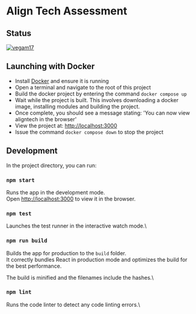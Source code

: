 # Align Tech Assessment

## Status

[![vegam17](https://circleci.com/gh/vegam17/aligntech.svg?style=shield)](https://app.circleci.com/pipelines/github/vegam17/aligntech)

## Launching with Docker

- Install [Docker](https://www.docker.com/) and ensure it is running
- Open a terminal and navigate to the root of this project
- Build the docker project by entering the command `docker compose up`
- Wait while the project is built. This involves downloading a docker image, installing modules and building the project.
- Once complete, you should see a message stating: 'You can now view aligntech in the browser'
- View the project at: [http://localhost:3000](http://localhost:3000)
- Issue the command `docker compose down` to stop the project

## Development

In the project directory, you can run:

### `npm start`

Runs the app in the development mode.\
Open [http://localhost:3000](http://localhost:3000) to view it in the browser.

### `npm test`

Launches the test runner in the interactive watch mode.\

### `npm run build`

Builds the app for production to the `build` folder.\
It correctly bundles React in production mode and optimizes the build for the best performance.

The build is minified and the filenames include the hashes.\

### `npm lint`

Runs the code linter to detect any code linting errors.\

